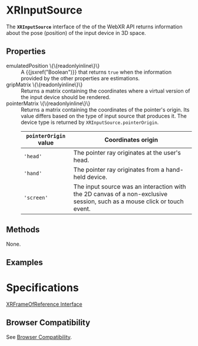 # XRInputSource

The **`XRInputSource`** interface of the of the WebXR API returns information about the pose (position) of the input device in 3D space.

## Properties

<dl>
  <dt>emulatedPosition \{\{readonlyinline\}\}</dt>
  <dd>A {{jsxref("Boolean")}} that returns <code>true</code> when the information provided by the other properties are estimations.</dd>
  <dt>gripMatrix \{\{readonlyinline\}\}</dt>
  <dd>Returns a matrix containing the coordinates where a virtual version of the input device should be rendered.</dd>
  <dt>pointerMatrix \{\{readonlyinline\}\}</dt>
  <dd>Returns a matrix containing the coordinates of the pointer's origin. Its value differs based on the type of input source that produces it. The device type is returned by <code>XRInputSource.pointerOrigin</code>.
  <table>
    <thead>
      <tr>
        <th><code>pointerOrigin</code> value</th>
        <th>Coordinates origin</th>
      </tr>
    </thead>
    <tbody>
      <tr>
        <td><code>'head'</code></td>
        <td>The pointer ray originates at the user's head.</td>
      </tr>
      <tr>
        <td><code>'hand'</code></td>
        <td>The pointer ray originates from a hand-held device.</td>
      </tr>
      <tr>
        <td><code>'screen'</code></td>
        <td>The input source was an interaction with the 2D canvas of a non-exclusive session, such as a mouse click or touch event.</td>
      </tr>
    </tbody>
  </table>
  </dd>
</dl>

## Methods

None.

## Examples



# Specifications

[XRFrameOfReference Interface](https://immersive-web.github.io/webxr/#xrinputpose-interface)

## Browser Compatibility

See [Browser Compatibility](compatibility).
